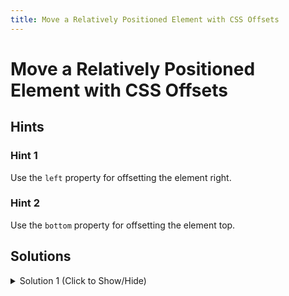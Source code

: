 ```yaml
---
title: Move a Relatively Positioned Element with CSS Offsets
---
```


# Move a Relatively Positioned Element with CSS Offsets

## Hints

### Hint 1

Use the `left` property for offsetting the element right.


### Hint 2

Use the `bottom` property for offsetting the element top.


## Solutions

<details><summary>Solution 1 (Click to Show/Hide)</summary>

```html
<head>
<style>
  h2 {
    position: relative;
    left: 15px;
    bottom: 10px;
  }
</style>
</head>
<body>
  <h1>On Being Well-Positioned</h1>
  <h2>Move me!</h2>
  <p>I still think the h2 is where it normally sits.</p>
</body>
```

#### Code Explanation

* The `h2{}` selects the `h2` element.
* `left: 15px;` offsets the `h2` `15px` to the right.
* `bottom: 10px;` offsets the `h2` `10px` to the top.

</details>